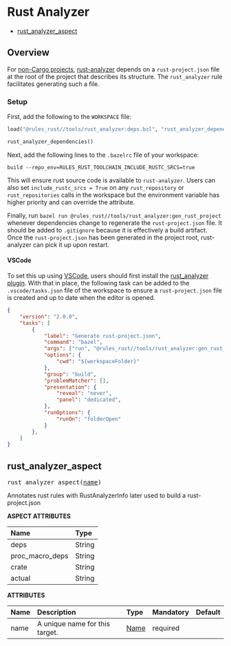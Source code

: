 <!-- Generated with Stardoc: http://skydoc.bazel.build -->
# Rust Analyzer

* [rust_analyzer_aspect](#rust_analyzer_aspect)


## Overview

For [non-Cargo projects](https://rust-analyzer.github.io/manual.html#non-cargo-based-projects),
[rust-analyzer](https://rust-analyzer.github.io/) depends on a `rust-project.json` file at the
root of the project that describes its structure. The `rust_analyzer` rule facilitates generating
such a file.

### Setup

First, add the following to the `WORKSPACE` file:

```python
load("@rules_rust//tools/rust_analyzer:deps.bzl", "rust_analyzer_dependencies")

rust_analyzer_dependencies()
```

Next, add the following lines to the `.bazelrc` file of your workspace:
```
build --repo_env=RULES_RUST_TOOLCHAIN_INCLUDE_RUSTC_SRCS=true
```

This will ensure rust source code is available to `rust-analyzer`. Users
can also set `include_rustc_srcs = True` on any `rust_repository` or
`rust_repositories` calls in the workspace but the environment variable
has higher priority and can override the attribute.

Finally, run `bazel run @rules_rust//tools/rust_analyzer:gen_rust_project`
whenever dependencies change to regenerate the `rust-project.json` file. It
should be added to `.gitignore` because it is effectively a build artifact.
Once the `rust-project.json` has been generated in the project root,
rust-analyzer can pick it up upon restart.

#### VSCode

To set this up using [VSCode](https://code.visualstudio.com/), users should first install the
[rust_analyzer plugin](https://marketplace.visualstudio.com/items?itemName=matklad.rust-analyzer).
With that in place, the following task can be added to the `.vscode/tasks.json` file of the workspace
to ensure a `rust-project.json` file is created and up to date when the editor is opened.

```json
{
    "version": "2.0.0",
    "tasks": [
        {
            "label": "Generate rust-project.json",
            "command": "bazel",
            "args": ["run", "@rules_rust//tools/rust_analyzer:gen_rust_project"],
            "options": {
                "cwd": "${workspaceFolder}"
            },
            "group": "build",
            "problemMatcher": [],
            "presentation": {
                "reveal": "never",
                "panel": "dedicated",
            },
            "runOptions": {
                "runOn": "folderOpen"
            }
        },
    ]
}
```


<a id="rust_analyzer_aspect"></a>

## rust_analyzer_aspect

<pre>
rust_analyzer_aspect(<a href="#rust_analyzer_aspect-name">name</a>)
</pre>

Annotates rust rules with RustAnalyzerInfo later used to build a rust-project.json

**ASPECT ATTRIBUTES**


| Name | Type |
| :------------- | :------------- |
| deps| String |
| proc_macro_deps| String |
| crate| String |
| actual| String |


**ATTRIBUTES**


| Name  | Description | Type | Mandatory | Default |
| :------------- | :------------- | :------------- | :------------- | :------------- |
| <a id="rust_analyzer_aspect-name"></a>name |  A unique name for this target.   | <a href="https://bazel.build/docs/build-ref.html#name">Name</a> | required |   |


